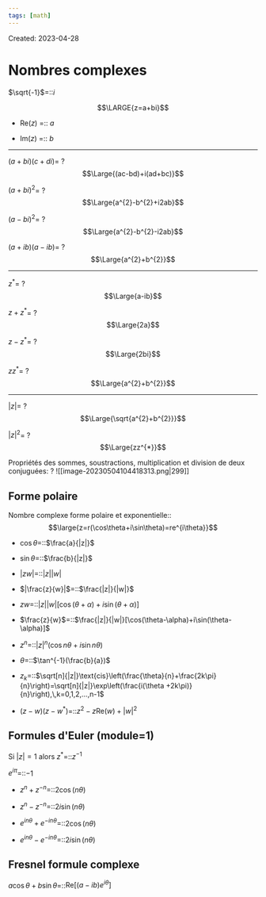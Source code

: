```yaml
---
tags: [math] 
---
```

Created: 2023-04-28

# Nombres complexes
$\sqrt{-1}$=::$i$
<!--SR:!2024-12-25,414,270-->

$$\LARGE{z=a+bi}$$
- Re($z$) =:: $a$
<!--SR:!2023-12-04,134,250-->
- Im($z$) =:: $b$
<!--SR:!2024-01-20,163,250-->

--- 
$(a+bi)(c+di)$=
?
$$\Large{(ac-bd)+i(ad+bc)}$$
<!--SR:!2024-02-15,136,230-->

$(a+bi)^{2}$=
?
$$\Large{a^{2}-b^{2}+i2ab}$$
<!--SR:!2023-12-29,37,210-->

$(a-bi)^{2}$=
?
$$\Large{a^{2}-b^{2}-i2ab}$$
<!--SR:!2024-02-05,131,230-->

$(a+ib)(a-ib)$=
?
$$\Large{a^{2}+b^{2}}$$
<!--SR:!2024-02-04,173,250-->

---

$z^{*}$=
?
$$\Large{a-ib}$$
<!--SR:!2023-12-23,146,250-->

$z+z^*$=
?
$$\Large{2a}$$
<!--SR:!2023-12-05,83,230-->

$z-z^{*}$=
?
$$\Large{2bi}$$
<!--SR:!2023-12-15,82,230-->

$zz^{*}$=
?
$$\Large{a^{2}+b^{2}}$$
<!--SR:!2023-12-13,15,190-->

---
$|z|$=
?
$$\Large{\sqrt{a^{2}+b^{2}}}$$
<!--SR:!2024-02-16,87,210-->

$|z|^{2}$=
?
$$\Large{zz^{*}}$$
<!--SR:!2023-12-22,29,170-->

Propriétés des sommes, soustractions, multiplication et division de deux conjuguées:
?
![[image-20230504104418313.png|299]]
<!--SR:!2024-02-08,172,250-->

## Forme polaire

Nombre complexe forme polaire et exponentielle::$$\large{z=r(\cos\theta+i\sin\theta)=re^{i\theta}}$$
<!--SR:!2023-12-13,31,141-->

- $\cos\theta$=::$\frac{a}{|z|}$
<!--SR:!2023-12-01,24,236-->
- $\sin\theta$=::$\frac{b}{|z|}$
<!--SR:!2023-12-22,37,236-->
- $|zw|$=::$|z||w|$
<!--SR:!2023-12-09,36,276-->
- $|\frac{z}{w}|$=::$\frac{|z|}{|w|}$
<!--SR:!2023-12-09,28,236-->
- $zw$=::$|z||w|[\cos(\theta+\alpha)+i\sin(\theta+\alpha)]$
<!--SR:!2023-12-16,27,216-->
- $\frac{z}{w}$=::$\frac{|z|}{|w|}[\cos(\theta-\alpha)+i\sin(\theta-\alpha)]$
<!--SR:!2023-12-23,37,236-->
- $z^{n}$=::$|z|^{n}(\cos n\theta+i\sin n\theta)$
<!--SR:!2023-12-05,25,216-->
- $\theta$=::$\tan^{-1}(\frac{b}{a})$
<!--SR:!2023-12-22,36,236-->
- $z_{k}$=::$\sqrt[n]{|z|}\text{cis}\left(\frac{\theta}{n}+\frac{2k\pi}{n}\right)=\sqrt[n]{|z|}\exp\left(\frac{i(\theta +2k\pi)}{n}\right),\,k=0,1,2,...,n-1$
<!--SR:!2023-12-06,21,196-->
- $(z-w)(z-w^{*})$=::$z^{2}-z\text{Re}(w)+|w|^{2}$
<!--SR:!2023-12-23,36,234-->

## Formules d'Euler (module=1)
Si $|z|=1$ alors $z^{*}$=::$z^{-1}$
<!--SR:!2023-12-02,24,234-->
$e^{i\pi}$=::$-1$
<!--SR:!2023-12-20,35,234-->

- $z^{n}+z^{-n}$=::$2\cos(n\theta)$
<!--SR:!2023-12-12,29,234-->
- $z^{n}-z^{-n}$=::$2i\sin(n\theta)$
<!--SR:!2023-12-20,34,234-->
- $e^{in\theta}+e^{-in\theta}$=::$2\cos(n\theta)$
<!--SR:!2023-12-22,35,234-->
- $e^{in\theta}-e^{-in\theta}$=::$2i\sin(n\theta)$
<!--SR:!2023-12-16,32,234-->


## Fresnel formule complexe
$a\cos\theta+b\sin\theta$=::$\text{Re}[(a-ib)e^{i\theta}]$
<!--SR:!2023-11-30,3,150-->

